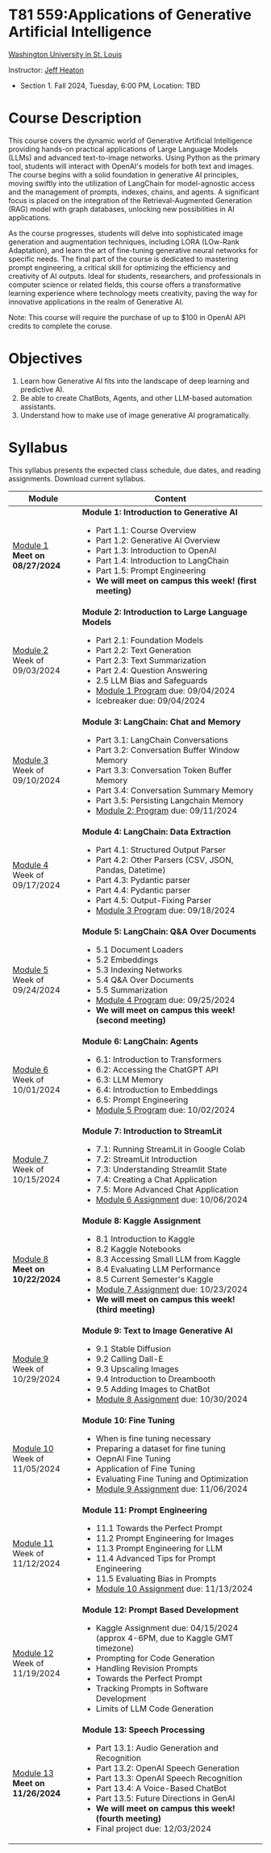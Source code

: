 # T81 559:Applications of Generative Artificial Intelligence

[Washington University in St. Louis](http://www.wustl.edu)

Instructor: [Jeff Heaton](https://sites.wustl.edu/jeffheaton/)

- Section 1. Fall 2024, Tuesday, 6:00 PM, Location: TBD

# Course Description

This course covers the dynamic world of Generative Artificial Intelligence providing hands-on practical applications of Large Language Models (LLMs) and advanced text-to-image networks. Using Python as the primary tool, students will interact with OpenAI's models for both text and images. The course begins with a solid foundation in generative AI principles, moving swiftly into the utilization of LangChain for model-agnostic access and the management of prompts, indexes, chains, and agents. A significant focus is placed on the integration of the Retrieval-Augmented Generation (RAG) model with graph databases, unlocking new possibilities in AI applications.

As the course progresses, students will delve into sophisticated image generation and augmentation techniques, including LORA (LOw-Rank Adaptation), and learn the art of fine-tuning generative neural networks for specific needs. The final part of the course is dedicated to mastering prompt engineering, a critical skill for optimizing the efficiency and creativity of AI outputs. Ideal for students, researchers, and professionals in computer science or related fields, this course offers a transformative learning experience where technology meets creativity, paving the way for innovative applications in the realm of Generative AI.

Note: This course will require the purchase of up to $100 in OpenAI API credits to complete the coruse.

# Objectives

1. Learn how Generative AI fits into the landscape of deep learning and predictive AI.
2. Be able to create ChatBots, Agents, and other LLM-based automation assistants.
3. Understand how to make use of image generative AI programatically.

# Syllabus

This syllabus presents the expected class schedule, due dates, and reading assignments. Download current syllabus.

| Module                                                                      | Content                                                                                                                                                                                                                                                                                                                                                       |
| --------------------------------------------------------------------------- | ------------------------------------------------------------------------------------------------------------------------------------------------------------------------------------------------------------------------------------------------------------------------------------------------------------------------------------------------------------- |
| [Module 1](t81_559_class_01_1_overview.ipynb)<br>**Meet on 08/27/2024**     | **Module 1: Introduction to Generative AI**<ul><li>Part 1.1: Course Overview<li>Part 1.2: Generative AI Overview<li>Part 1.3: Introduction to OpenAI<li>Part 1.4: Introduction to LangChain<li>Part 1.5: Prompt Engineering<li>**We will meet on campus this week! (first meeting)**</ul>                                                                     |
| [Module 2](t81_559_class_02_1_langchain.ipynb)<br>Week of 09/03/2024        | **Module 2: Introduction to Large Language Models**<ul><li> Part 2.1: Foundation Models<li>Part 2.2: Text Generation<li>Part 2.3: Text Summarization<li>Part 2.4: Question Answering<li>2.5 LLM Bias and Safeguards<li>[Module 1 Program](./assignments/assignment_yourname_class1.ipynb) due: 09/04/2024<li> Icebreaker due: 09/04/2024</ul>                 |
| [Module 3](t81_559_class_03_1_langchain_memory.ipynb)<br>Week of 09/10/2024 | **Module 3: LangChain: Chat and Memory**<ul><li>Part 3.1: LangChain Conversations<li> Part 3.2: Conversation Buffer Window Memory<li>Part 3.3: Conversation Token Buffer Memory<li>Part 3.4: Conversation Summary Memory<li>Part 3.5: Persisting Langchain Memory<li>[Module 2: Program](./assignments/assignment_yourname_class2.ipynb) due: 09/11/2024</ul> |
| [Module 4](t81_559_class_04_1_langchain_data.ipynb)<br>Week of 09/17/2024   | **Module 4: LangChain: Data Extraction**<ul><li>Part 4.1: Structured Output Parser<li>Part 4.2: Other Parsers (CSV, JSON, Pandas, Datetime)<li>Part 4.3: Pydantic parser<li>Part 4.4: Pydantic parser<li>Part 4.5: Output-Fixing Parser<li>[Module 3 Program](./assignments/assignment_yourname_class3.ipynb) due: 09/18/2024</ul>                            |
| [Module 5](t81_559_class_05_1_langchain_doc.ipynb)<br>Week of 09/24/2024    | **Module 5: LangChain: Q&A Over Documents**<ul><li>5.1 Document Loaders<li>5.2 Embeddings<li>5.3 Indexing Networks<li>5.4 Q&A Over Documents<li>5.5 Summarization<li>[Module 4 Program](./assignments/assignment_yourname_class4.ipynb) due: 09/25/2024<li>**We will meet on campus this week! (second meeting)**</ul>                                        |
| [Module 6](t81_559_class_06_1_agents.ipynb)<br>Week of 10/01/2024           | **Module 6: LangChain: Agents**<ul><li>6.1: Introduction to Transformers<li>6.2: Accessing the ChatGPT API<li>6.3: LLM Memory<li>6.4: Introduction to Embeddings<li>6.5: Prompt Engineering<li>[Module 5 Program](./assignments/assignment_yourname_class5.ipynb) due: 10/02/2024</ul>                                                                        |
| [Module 7](t81_559_class_07_1_streamlit.ipynb)<br>Week of 10/15/2024        | **Module 7: Introduction to StreamLit**<ul><li>7.1: Running StreamLit in Google Colab<li>7.2: StreamLit Introduction<li>7.3: Understanding Streamlit State<li>7.4: Creating a Chat Application<li>7.5: More Advanced Chat Application<li>[Module 6 Assignment](./assignments/assignment_yourname_class6.ipynb) due: 10/06/2024</ul>                           |
| [Module 8](t81_559_class_08_1_kaggle_intro.ipynb)<br>**Meet on 10/22/2024** | **Module 8: Kaggle Assignment**<ul><li>8.1 Introduction to Kaggle<li>8.2 Kaggle Notebooks<li>8.3 Accessing Small LLM from Kaggle<li>8.4 Evaluating LLM Performance<li>8.5 Current Semester's Kaggle<li>[Module 7 Assignment](./assignments/assignment_yourname_class7.ipynb) due: 10/23/2024<li>**We will meet on campus this week! (third meeting)**</ul>    |
| [Module 9](t81_559_class_09_1_image_genai.ipynb)<br>Week of 10/29/2024      | **Module 9: Text to Image Generative AI**<ul><li>9.1 Stable Diffusion<li>9.2 Calling Dall-E<li>9.3 Upscaling Images<li>9.4 Introduction to Dreambooth<li>9.5 Adding Images to ChatBot<li>[Module 8 Assignment](./assignments/assignment_yourname_class8.ipynb) due: 10/30/2024</ul>                                                                           |
| [Module 10](t81_559_class_10_1_finetune.ipynb)<br>Week of 11/05/2024        | **Module 10: Fine Tuning**<ul><li>When is fine tuning necessary<li>Preparing a dataset for fine tuning<li>OepnAI Fine Tuning<li>Application of Fine Tuning<li>Evaluating Fine Tuning and Optimization<li>[Module 9 Assignment](./assignments/assignment_yourname_class9.ipynb) due: 11/06/2024</ul>                                                           |
| [Module 11](t81_559_class_11_1_prompt.ipynb)<br>Week of 11/12/2024          | **Module 11: Prompt Engineering**<ul><li>11.1 Towards the Perfect Prompt<li>11.2 Prompt Engineering for Images<li>11.3 Prompt Engineering for LLM<li>11.4 Advanced Tips for Prompt Engineering<li>11.5 Evaluating Bias in Prompts<li>[Module 10 Assignment](./assignments/assignment_yourname_class10.ipynb) due: 11/13/2024</ul>                             |
| [Module 12](t81_559_class_12_1_dev.ipynb)<br>Week of 11/19/2024             | **Module 12: Prompt Based Development**<ul><li>Kaggle Assignment due: 04/15/2024 (approx 4-6PM, due to Kaggle GMT timezone)<li>Prompting for Code Generation<li>Handling Revision Prompts<li>Towards the Perfect Prompt<li>Tracking Prompts in Software Development<li>Limits of LLM Code Generation</ul>                                                     |
| [Module 13](t81_559_class_13_1_voice.ipynb)<br>**Meet on 11/26/2024**       | **Module 13: Speech Processing**<ul><li>Part 13.1: Audio Generation and Recognition <li>Part 13.2: OpenAI Speech Generation<li>Part 13.3: OpenAI Speech Recognition<li>Part 13.4: A Voice-Based ChatBot<li>Part 13.5: Future Directions in GenAI<li>**We will meet on campus this week! (fourth meeting)**<li>Final project due: 12/03/2024</ul>              |
